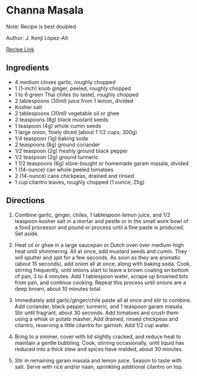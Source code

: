 # Channa Masala

Note: Recipe is best doubled

Author: J. Kenji López-Alt

[Recipe Link](https://www.seriouseats.com/channa-masala-recipe?print)

## Ingredients 
- 4 medium cloves garlic, roughly chopped
- 1 (1-inch) knob ginger, peeled, roughly chopped
- 1 to 6 green Thai chiles (to taste), roughly chopped
- 2 tablespoons (30ml) juice from 1 lemon, divided
- Kosher salt
- 2 tablespoons (30ml) vegetable oil or ghee
- 2 teaspoons (8g) black mustard seeds
- 1 teaspoon (4g) whole cumin seeds
- 1 large onion, finely diced (about 1 1/2 cups; 300g)
- 1/4 teaspoon (1g) baking soda
- 2 teaspoons (8g) ground coriander
- 1/2 teaspoon (2g) freshly ground black pepper
- 1/2 teaspoon (2g) ground turmeric
- 1 1/2 teaspoons (6g) store-bought or homemade garam masala, divided
- 1 (14-ounce) can whole peeled tomatoes
- 2 (14-ounce) cans chickpeas, drained and rinsed
- 1 cup cilantro leaves, roughly chopped (1 ounce; 25g)


## Directions

1. Combine garlic, ginger, chiles, 1 tablespoon lemon juice, and 1/2 teaspoon kosher salt in a mortar and pestle or in the small work bowl of a food processor and pound or process until a fine paste is produced. Set aside.

2. Heat oil or ghee in a large saucepan or Dutch oven over medium-high heat until shimmering. All at once, add mustard seeds and cumin. They will sputter and spit for a few seconds. As soon as they are aromatic (about 15 seconds), add onion all at once, along with baking soda. Cook, stirring frequently, until onions start to leave a brown coating on bottom of pan, 3 to 4 minutes. Add 1 tablespoon water, scrape up browned bits from pan, and continue cooking. Repeat this process until onions are a deep brown, about 10 minutes total.

3. Immediately add garlic/ginger/chile paste all at once and stir to combine. Add coriander, black pepper, turmeric, and 1 teaspoon garam masala. Stir until fragrant, about 30 seconds. Add tomatoes and crush them using a whisk or potato masher. Add drained, rinsed chickpeas and cilantro, reserving a little cilantro for garnish. Add 1/2 cup water.

4. Bring to a simmer, cover with lid slightly cracked, and reduce heat to maintain a gentle bubbling. Cook, stirring occasionally, until liquid has reduced into a thick stew and spices have melded, about 30 minutes.

5. Stir in remaining garam masala and lemon juice. Season to taste with salt. Serve with rice and/or naan, sprinkling additional cilantro on top.